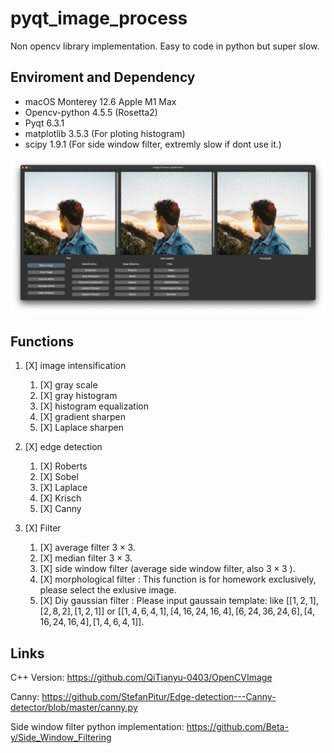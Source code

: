 # pyqt_image_process

Non opencv library implementation. Easy to code in python but super slow.

## Enviroment and Dependency

- macOS Monterey 12.6 Apple M1 Max
- Opencv-python 4.5.5 (Rosetta2)
- Pyqt 6.3.1
- matplotlib  3.5.3 (For ploting histogram)
- scipy 1.9.1 (For side window filter, extremly slow if dont use it.)

![截屏2022-09-16 23.45.43](README.assets/%E6%88%AA%E5%B1%8F2022-09-16%2023.45.43.png)

## Functions

1. [X] image intensification

    1. [X] gray scale
    2. [X] gray histogram
    3. [X] histogram equalization
    4. [X] gradient sharpen
    5. [X] Laplace sharpen
    
2. [X] edge detection

    1. [X] Roberts
    2. [X] Sobel
    3. [X] Laplace
    4. [X] Krisch
    5. [X] Canny
    
3. [X] Filter

    1. [X] average filter $3\times 3$.
    2. [X] median filter $3\times 3$.
    3. [X] side window filter (average side window filter, also $3\times3$ ).
    4. [X] morphological filter : This function is for homework exclusively, please select the exlusive image.
    5. [X] Diy gaussian filter :  Please input gaussain template:  like $[[1,2,1],[2,8,2],[1,2,1]]$ or $[[1,4,6,4,1],[4,16,24,16,4],[6,24,36,24,6],[4,16,24,16,4],[1,4,6,4,1]]$.
    
       
    
       

## Links

C++ Version: https://github.com/QiTianyu-0403/OpenCVImage

Canny: https://github.com/StefanPitur/Edge-detection---Canny-detector/blob/master/canny.py

Side window filter python implementation: https://github.com/Beta-y/Side_Window_Filtering
